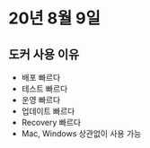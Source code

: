 # 20년 8월 9일

## 도커 사용 이유
+ 배포 빠르다
+ 테스트 빠르다
+ 운영 빠르다
+ 업데이트 빠르다
+ Recovery 빠르다
+ Mac, Windows 상관없이 사용 가능

 